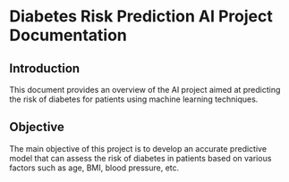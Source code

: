 # Diabetes Risk Prediction AI Project Documentation

## Introduction
This document provides an overview of the AI project aimed at predicting the risk of diabetes for patients using machine learning techniques.

## Objective
The main objective of this project is to develop an accurate predictive model that can assess the risk of diabetes in patients based on various factors such as age, BMI, blood pressure, etc.


